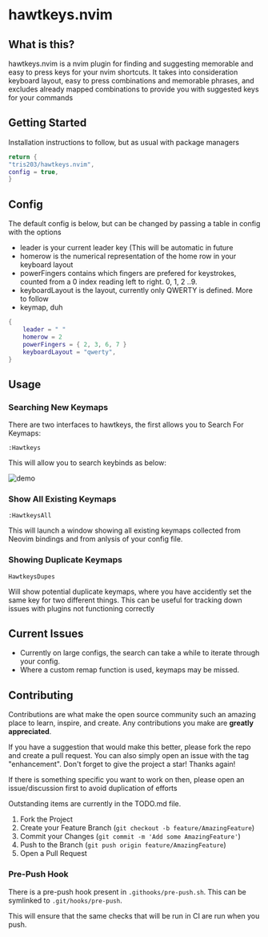 # hawtkeys.nvim

## What is this?
hawtkeys.nvim is a nvim plugin for finding and suggesting memorable and easy to press keys for your nvim shortcuts.
It takes into consideration keyboard layout, easy to press combinations and memorable phrases, and excludes already mapped combinations to provide you with suggested keys for your commands

## Getting Started
Installation instructions to follow, but as usual with package managers
```lua
return {
"tris203/hawtkeys.nvim",
config = true,
}
```
## Config
The default config is below, but can be changed by passing a table in config with the options

* leader is your current leader key (This will be automatic in future
* homerow is the numerical representation of the home row in your keyboard layout
* powerFingers contains which fingers are prefered for keystrokes, counted from a 0 index reading left to right. 0, 1, 2 ..9.
* keyboardLayout is the layout, currently only QWERTY is defined. More to follow
* keymap, duh

```lua
{
    leader = " "
    homerow = 2
    powerFingers = { 2, 3, 6, 7 }
    keyboardLayout = "qwerty",
}
```

## Usage

### Searching New Keymaps

There are two interfaces to hawtkeys, the first allows you to Search For Keymaps:

```
:Hawtkeys
```

This will allow you to search keybinds as below:

![demo](https://github.com/tris203/hawtkeys.nvim/assets/18444302/3e2d0851-4c6d-480f-97a0-a4112d0a6923)


### Show All Existing Keymaps

```
:HawtkeysAll
```

This will launch a window showing all existing keymaps collected from Neovim bindings and from anlysis of your config file.

### Showing Duplicate Keymaps

```
HawtkeysDupes
```

Will show potential duplicate keymaps, where you have accidently set the same key for two different things. This can be useful for tracking down issues with plugins not functioning correctly


## Current Issues

* Currently on large configs, the search can take a while to iterate through your config.
* Where a custom remap function is used, keymaps may be missed.

## Contributing

Contributions are what make the open source community such an amazing place to learn, inspire, and create. Any contributions you make are **greatly appreciated**.

If you have a suggestion that would make this better, please fork the repo and create a pull request. You can also simply open an issue with the tag "enhancement".
Don't forget to give the project a star! Thanks again!

If there is something specific you want to work on then, please open an issue/discussion first to avoid duplication of efforts

Outstanding items are currently in the TODO.md file.

1. Fork the Project
2. Create your Feature Branch (`git checkout -b feature/AmazingFeature`)
3. Commit your Changes (`git commit -m 'Add some AmazingFeature'`)
4. Push to the Branch (`git push origin feature/AmazingFeature`)
5. Open a Pull Request

### Pre-Push Hook

There is a pre-push hook present in ```.githooks/pre-push.sh```. This can be symlinked to ```.git/hooks/pre-push```.

This will ensure that the same checks that will be run in CI are run when you push.
